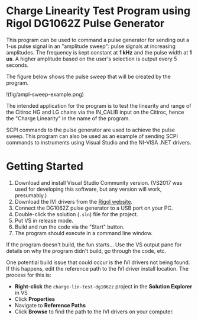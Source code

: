 # Charge Linearity Test Program using Rigol DG1062Z Pulse Generator

This program can be used to command a pulse generator for sending out a 1-us
pulse signal in an "amplitude sweep": pulse signals at increasing amplitudes.
The frequency is kept constant at **1 kHz** and the pulse width at **1 us**.
A higher amplitude based on the user's selection is output every 5 seconds.

The figure below shows the pulse sweep that will be created by the program.

!(fig/ampl-sweep-example.png)

The intended application for the program is to test the linearity and range
of the Citiroc HG and LG chains via the IN_CALIB input on the Citiroc, hence
the "Charge Linearity" in the name of the program.

SCPI commands to the pulse generator are used to achieve the pulse sweep. This
program can also be used as an example of sending SCPI commands to instruments
using Visual Studio and the NI-VISA .NET drivers.

# Getting Started

1. Download and install Visual Studio Community version. (VS2017 was used for
   developing this software, but any version will work, presumably.)
2. Download the IVI drivers from the [Rigol website](https://beyondmeasure.rigoltech.com/acton/attachment/1579/f-076a/1/-/-/-/-/DG1000Z%28IVI_DRV%29update_1.0.0.zip).
3. Connect the DG1062Z pulse generator to a USB port on your PC.
4. Double-click the solution (`.sln`) file for the project.
5. Put VS in release mode.
6. Build and run the code via the "Start" button.
7. The program should execute in a command line window.

If the program doesn't build, the fun starts... Use the VS output pane for
details on why the program didn't build, go through the code, etc.

One potential build issue that could occur is the IVI drivers not being
found. If this happens, edit the reference path to the IVI driver install
location. The process for this is:

- **Right-click** the `charge-lin-test-dg1062z` project in the **Solution
  Explorer** in VS
- Click **Properties**
- Navigate to **Reference Paths**
- Click **Browse** to find the path to the IVI drivers on your computer.

